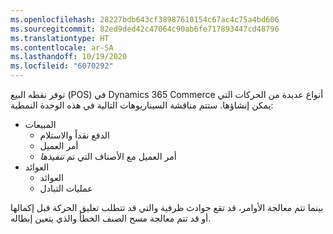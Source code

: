 ```yaml
---
ms.openlocfilehash: 28227bdb643cf38987610154c67ac4c75a4bd606
ms.sourcegitcommit: 82ed9ded42c47064c90ab6fe717893447cd48796
ms.translationtype: HT
ms.contentlocale: ar-SA
ms.lasthandoff: 10/19/2020
ms.locfileid: "6070292"
---
```

توفر نقطه البيع (POS) في Dynamics 365 Commerce أنواع عديدة من الحركات التي يمكن إنشاؤها. ستتم مناقشة السيناريوهات التالية في هذه الوحدة النمطية:

- ‏المبيعات
    - الدفع نقداً والاستلام
    - أمر العميل
    - أمر العميل مع الأصناف التي تم *تنفيذها*
- العوائد
    - العوائد
    - عمليات التبادل

بينما تتم معالجة الأوامر، قد تقع حوادث ظرفية والتي قد تتطلب تعليق الحركة قبل إكمالها أو قد تتم معالجة مسح الصنف الخطأ والذي يتعين إبطاله. 


